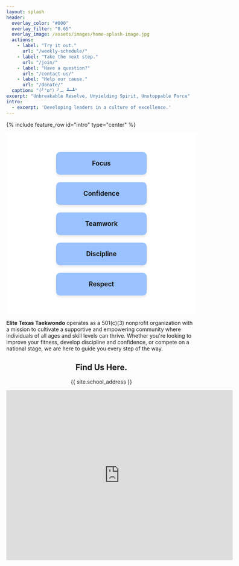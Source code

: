 ```yaml
---
layout: splash
header:
  overlay_color: "#000"
  overlay_filter: "0.65"
  overlay_image: /assets/images/home-splash-image.jpg
  actions:
    - label: "Try it out."
      url: "/weekly-schedule/"
    - label: "Take the next step."
      url: "/join/"
    - label: "Have a question?"
      url: "/contact-us/"
    - label: "Help our cause."
      url: "/donate/"
  caption: "(╯°o°）╯︵ ┻━┻"
excerpt: "Unbreakable Resolve, Unyielding Spirit, Unstoppable Force"
intro: 
  - excerpt: 'Developing leaders in a culture of excellence.'
---
```


{% include feature_row id="intro" type="center" %}

<div class="skills-section">
  <div class="skills">
    <div class="skill">
      Focus
      <div class="tooltip">Learn to concentrate under pressure and stay mindful during challenges.</div>
    </div>
    <div class="skill">
      Confidence
      <div class="tooltip">Build self-belief through mastery of techniques and competition readiness.</div>
    </div>
    <div class="skill">
      Teamwork
      <div class="tooltip">Collaborate and support teammates to achieve collective goals, fostering a sense of belonging and mutual respect.</div>
    </div>
    <div class="skill">
      Discipline
      <div class="tooltip">Develop self-control and a strong work ethic both in and out of training.</div>
    </div>
    <div class="skill">
      Respect
      <div class="tooltip">Honor your elders, instructors, peers, and yourself by embracing martial arts principles and traditions.</div>
    </div>
  </div>
</div>

**Elite Texas Taekwondo** operates as a 501(c)(3) nonprofit organization with a mission to cultivate a supportive and
empowering community where individuals of all ages and skill levels can thrive. Whether you're looking
to improve your fitness, develop discipline and confidence, or compete on a national stage, we are here to guide
you every step of the way.

<div class="location" style="text-align: center; margin: 2em 0;">
<h2>Find Us Here.</h2>
<p>{{ site.school_address }}</p>
<iframe
  src="https://www.google.com/maps/embed?pb=!1m18!1m12!1m3!1d3475.108248207779!2d-98.57422488823424!3d29.42563247513763!2m3!1f0!2f0!3f0!3m2!1i1024!2i768!4f13.1!3m3!1m2!1s0x865c5ea9f167d0fb%3A0xa3ccc6cbe7d5ece6!2sCuellar%20Community%20Center!5e0!3m2!1sen!2sus!4v1732812586696!5m2!1sen!2sus"
  width="600"
  height="450"
  style="border:0;"
  allowfullscreen=""
  loading="lazy"
  referrerpolicy="no-referrer-when-downgrade">
</iframe>
</div>

<style>
  .hero {
    background-image: url('path-to-hero-image.jpg');
    background-size: cover;
    background-position: center;
    color: white;
    text-align: center;
    padding: 100px 20px;
  }
  .hero h1 {
    font-size: 2.5em;
    margin-bottom: 10px;
  }
  .hero p {
    font-size: 1.2em;
  }
  .skills-section {
    text-align: center;
    padding: 50px 20px;
    background-color: #ffffff;
  }
  .skills-section h2 {
    font-size: 2em;
    margin-bottom: 20px;
  }
  .skills {
    display: flex;
    flex-wrap: wrap;
    justify-content: center;
    gap: 20px;
  }
  .skill {
    position: relative;
    background-color: #99c2ff; /* Medium blue */
    border-radius: 10px;
    padding: 20px;
    width: 200px;
    text-align: center;
    font-size: 1.2em;
    font-weight: bold;
    box-shadow: 0 4px 6px rgba(0, 0, 0, 0.1);
    transition: transform 0.3s ease, background-color 0.3s ease;
  }
  .skill:hover {
    transform: scale(1.1);
    background-color: #80b3ff; /* Slightly darker blue for hover */
  }
  .tooltip {
    visibility: hidden;
    background-color: #e0e0e0; /* Medium grey */
    color: #000; /* Dark text for readability */
    text-align: center;
    border-radius: 10px;
    padding: 10px;
    position: absolute;
    bottom: 120%; /* Position above the skill box */
    left: 50%;
    transform: translateX(-50%);
    z-index: 1;
    opacity: 0;
    font-size: 0.9em; /* Smaller font for long text */
    max-width: 350px; /* Constrain the width */
    /* word-wrap: break-word; Enable word wrapping */
    box-shadow: 0 4px 8px rgba(0, 0, 0, 0.2); /* Add a subtle shadow for the bubble */
    border: 1px solid #c0c0c0; /* Slightly darker grey for the border */
    transition: opacity 0.3s ease;
  }
  .skill:hover .tooltip {
    visibility: visible;
    opacity: 1;
  }
  .tooltip::after {
    content: '';
    position: absolute;
    top: 100%; /* At the bottom of the tooltip */
    left: 50%;
    transform: translateX(-50%);
    border-width: 6px;
    border-style: solid;
    border-color: #e0e0e0 transparent transparent transparent; /* Match tooltip background */
  }
</style>